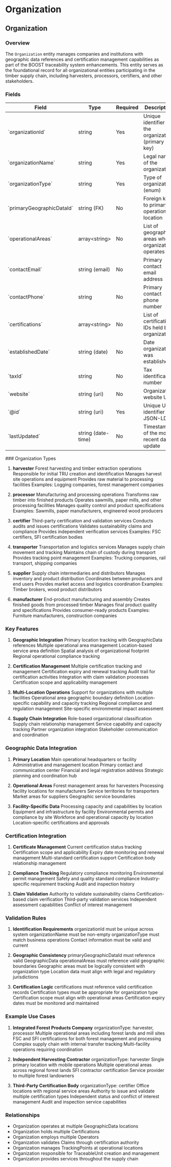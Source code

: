 # Organization

## Organization

### Overview
The `Organization` entity manages companies and institutions with geographic data references and certification management capabilities as part of the BOOST traceability system enhancements. This entity serves as the foundational record for all organizational entities participating in the timber supply chain, including harvesters, processors, certifiers, and other stakeholders.

### Fields

<table class="data">
<thead>
<tr>
<th>Field
<th>Type
<th>Required
<th>Description
<th>Examples
</tr>
</thead>
<tbody>
<tr>
<td>`organizationId`
<td>string
<td>Yes
<td>Unique identifier for the organization (primary key)
<td>`ORG-001`, `ORG-FORESTCO-PACIFIC`
</tr>
<tr>
<td>`organizationName`
<td>string
<td>Yes
<td>Legal name of the organization
<td>`Pacific Forest Products LLC`, `Klamath Sustainable Forestry`
</tr>
<tr>
<td>`organizationType`
<td>string
<td>Yes
<td>Type of organization (enum)
<td>`harvester`, `processor`, `certifier`, `transporter`
</tr>
<tr>
<td>`primaryGeographicDataId`
<td>string (FK)
<td>No
<td>Foreign key to primary operational location
<td>`GEO-MILL-PACIFIC-001`, `GEO-OFFICE-KLAMATH`
</tr>
<tr>
<td>`operationalAreas`
<td>array&lt;string&gt;
<td>No
<td>List of geographic areas where organization operates
<td>`["GEO-FOREST-AREA-01", "GEO-MILL-SITE-02"]`
</tr>
<tr>
<td>`contactEmail`
<td>string (email)
<td>No
<td>Primary contact email address
<td>`operations@pacificforest.com`
</tr>
<tr>
<td>`contactPhone`
<td>string
<td>No
<td>Primary contact phone number
<td>`+1-555-123-4567`, `+1-800-FOREST-1`
</tr>
<tr>
<td>`certifications`
<td>array&lt;string&gt;
<td>No
<td>List of certification IDs held by organization
<td>`["CERT-FSC-001", "CERT-SFI-002"]`
</tr>
<tr>
<td>`establishedDate`
<td>string (date)
<td>No
<td>Date organization was established
<td>`1995-03-15`, `2010-07-01`
</tr>
<tr>
<td>`taxId`
<td>string
<td>No
<td>Tax identification number
<td>`12-3456789`, `98-7654321`
</tr>
<tr>
<td>`website`
<td>string (uri)
<td>No
<td>Organization website URL
<td>`https://www.pacificforest.com`
</tr>
<tr>
<td>`@id`
<td>string (uri)
<td>Yes
<td>Unique URI identifier for JSON-LD
<td>`https://github.com/carbondirect/BOOST/schemas/organization/ORG-001`
</tr>
<tr>
<td>`lastUpdated`
<td>string (date-time)
<td>No
<td>Timestamp of the most recent data update
<td>`2025-07-21T15:45:00Z`
</tr>
</tbody>
</table>
### Organization Types

1. **harvester**
     Forest harvesting and timber extraction operations
     Responsible for initial TRU creation and identification
     Manages harvest site operations and equipment
     Provides raw material to processing facilities
     Examples: Logging companies, forest management companies

2. **processor**
     Manufacturing and processing operations
     Transforms raw timber into finished products
     Operates sawmills, paper mills, and other processing facilities
     Manages quality control and product specifications
     Examples: Sawmills, paper manufacturers, engineered wood producers

3. **certifier**
     Third-party certification and validation services
     Conducts audits and issues certifications
     Validates sustainability claims and compliance
     Provides independent verification services
     Examples: FSC certifiers, SFI certification bodies

4. **transporter**
     Transportation and logistics services
     Manages supply chain movement and tracking
     Maintains chain of custody during transport
     Provides tracking point management
     Examples: Trucking companies, rail transport, shipping companies

5. **supplier**
     Supply chain intermediaries and distributors
     Manages inventory and product distribution
     Coordinates between producers and end users
     Provides market access and logistics coordination
     Examples: Timber brokers, wood product distributors

6. **manufacturer**
     End-product manufacturing and assembly
     Creates finished goods from processed timber
     Manages final product quality and specifications
     Provides consumer-ready products
     Examples: Furniture manufacturers, construction companies

### Key Features

1. **Geographic Integration**
     Primary location tracking with GeographicData references
     Multiple operational area management
     Location-based service area definition
     Spatial analysis of organizational footprint
     Regional operational compliance tracking

2. **Certification Management**
     Multiple certification tracking and management
     Certification expiry and renewal tracking
     Audit trail for certification activities
     Integration with claim validation processes
     Certification scope and applicability management

3. **Multi-Location Operations**
     Support for organizations with multiple facilities
     Operational area geographic boundary definition
     Location-specific capability and capacity tracking
     Regional compliance and regulation management
     Site-specific environmental impact assessment

4. **Supply Chain Integration**
     Role-based organizational classification
     Supply chain relationship management
     Service capability and capacity tracking
     Partner organization integration
     Stakeholder communication and coordination

### Geographic Data Integration

1. **Primary Location**
     Main operational headquarters or facility
     Administrative and management location
     Primary contact and communication center
     Financial and legal registration address
     Strategic planning and coordination hub

2. **Operational Areas**
     Forest management areas for harvesters
     Processing facility locations for manufacturers
     Service territories for transporters
     Market areas for suppliers
     Geographic service boundaries

3. **Facility-Specific Data**
     Processing capacity and capabilities by location
     Equipment and infrastructure by facility
     Environmental permits and compliance by site
     Workforce and operational capacity by location
     Location-specific certifications and approvals

### Certification Integration

1. **Certificate Management**
     Current certification status tracking
     Certification scope and applicability
     Expiry date monitoring and renewal management
     Multi-standard certification support
     Certification body relationship management

2. **Compliance Tracking**
     Regulatory compliance monitoring
     Environmental permit management
     Safety and quality standard compliance
     Industry-specific requirement tracking
     Audit and inspection history

3. **Claim Validation**
     Authority to validate sustainability claims
     Certification-based claim verification
     Third-party validation services
     Independent assessment capabilities
     Conflict of interest management

### Validation Rules

1. **Identification Requirements**
     organizationId must be unique across system
     organizationName must be non-empty
     organizationType must match business operations
     Contact information must be valid and current

2. **Geographic Consistency**
     primaryGeographicDataId must reference valid GeographicData
     operationalAreas must reference valid geographic boundaries
     Geographic areas must be logically consistent with organization type
     Location data must align with legal and regulatory jurisdictions

3. **Certification Logic**
     certifications must reference valid certification records
     Certification types must be appropriate for organization type
     Certification scope must align with operational areas
     Certification expiry dates must be monitored and maintained

### Example Use Cases

1. **Integrated Forest Products Company**
     organizationType: harvester, processor
     Multiple operational areas including forest lands and mill sites
     FSC and SFI certifications for both forest management and processing
     Complex supply chain with internal transfer tracking
     Multi-facility operations requiring coordination

2. **Independent Harvesting Contractor**
     organizationType: harvester
     Single primary location with mobile operations
     Multiple operational areas across regional forest lands
     SFI contractor certification
     Service provider to multiple forest landowners

3. **Third-Party Certification Body**
     organizationType: certifier
     Office locations with regional service areas
     Authority to issue and validate multiple certification types
     Independent status and conflict of interest management
     Audit and inspection service capabilities

### Relationships
- Organization operates at multiple GeographicData locations
- Organization holds multiple Certifications
- Organization employs multiple Operators
- Organization validates Claims through certification authority
- Organization manages TrackingPoints at operational locations
- Organization responsible for TraceableUnit creation and management
- Organization provides services throughout the supply chain
